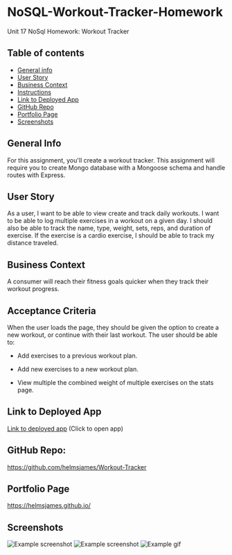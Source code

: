 # NoSQL-Workout-Tracker-Homework

Unit 17 NoSql Homework: Workout Tracker
## Table of contents
* [General info](#general-info)  
* [User Story](#user-story)  
* [Business Context](#business-context)  
* [Instructions](#instructions)  
* [Link to Deployed App](#link-to-deployed-app)  
* [GitHub Repo](#github-repo)
* [Portfolio Page](#portfolio-page)
* [Screenshots](#screenshots) 

## General Info
For this assignment, you'll create a workout tracker. This assignment will require you to create Mongo database with a Mongoose schema and handle routes with Express.

## User Story
As a user, I want to be able to view create and track daily workouts. I want to be able to log multiple exercises in a workout on a given day. I should also be able to track the name, type, weight, sets, reps, and duration of exercise. If the exercise is a cardio exercise, I should be able to track my distance traveled.

## Business Context
A consumer will reach their fitness goals quicker when they track their workout progress.

## Acceptance Criteria
When the user loads the page, they should be given the option to create a new workout, or continue with their last workout.
The user should be able to:


* Add exercises to a previous workout plan.


* Add new exercises to a new workout plan.


* View multiple the combined weight of multiple exercises on the stats page.

## Link to Deployed App
[Link to deployed app](https://.herokuapp.com/) 
(Click to open app)

## GitHub Repo:
https://github.com/helmsjames/Workout-Tracker   

## Portfolio Page
https://helmsjames.github.io/

## Screenshots
![Example screenshot](img1.png)
![Example screenshot](img2.png)
![Example gif](img3.gif)
